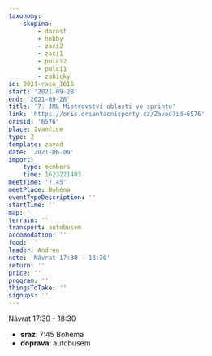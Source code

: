```yaml
---
taxonomy:
    skupina:
        - dorost
        - hobby
        - zaci2
        - zaci1
        - pulci2
        - pulci1
        - zabicky
id: 2021-race_1616
start: '2021-09-28'
end: '2021-09-28'
title: '7. JML Mistrovství oblasti ve sprintu'
link: 'https://oris.orientacnisporty.cz/Zavod?id=6576'
orisid: '6576'
place: Ivančice
type: Z
template: zavod
date: '2021-06-09'
import:
    type: members
    time: 1623221403
meetTime: '7:45'
meetPlace: Bohéma
eventTypeDescription: ''
startTime: ''
map: ''
terrain: ''
transport: autobusem
accomodation: ''
food: ''
leader: Andrea
note: 'Návrat 17:30 - 18:30'
return: ''
price: ''
program: ''
thingsToTake: ''
signups: ''
---
```


Návrat 17:30 - 18:30
* **sraz**: 7:45 Bohéma
* **doprava**: autobusem
